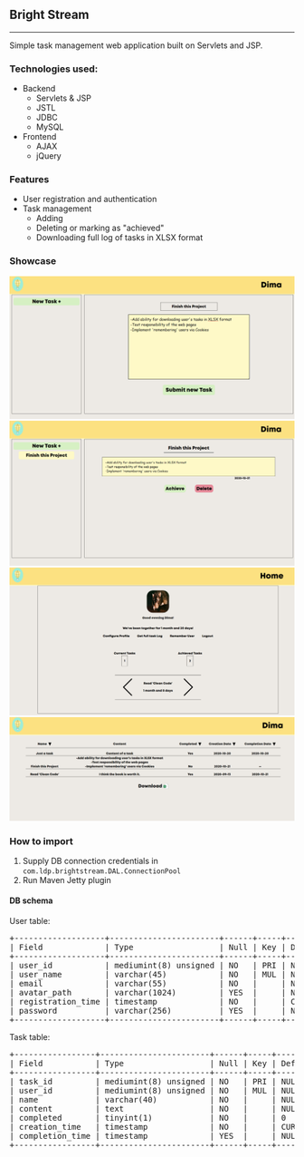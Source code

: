 ## Bright Stream 

---
Simple task management web application built on Servlets and JSP.

### Technologies used:
* Backend
    * Servlets & JSP
    * JSTL
    * JDBC
    * MySQL
* Frontend    
    * AJAX
    * jQuery

### Features

* User registration and authentication
* Task management
  * Adding
  * Deleting or marking as "achieved"
  * Downloading full log of tasks in XLSX format

### Showcase
![slide_1](src/main/webapp/images/showcase/showcase_1.png)
![slide_2](src/main/webapp/images/showcase/showcase_2.png)
![slide_3](src/main/webapp/images/showcase/showcase_3.png)
![slide_4](src/main/webapp/images/showcase/showcase_4.png)

### How to import
1. Supply DB connection credentials in ```com.ldp.brightstream.DAL.ConnectionPool```
2. Run Maven Jetty plugin

#### DB schema
User table:
<pre>
+-------------------+-----------------------+------+-----+-------------------+----------------+
| Field             | Type                  | Null | Key | Default           | Extra          |
+-------------------+-----------------------+------+-----+-------------------+----------------+
| user_id           | mediumint(8) unsigned | NO   | PRI | NULL              | auto_increment |
| user_name         | varchar(45)           | NO   | MUL | NULL              |                |
| email             | varchar(55)           | NO   |     | NULL              |                |
| avatar_path       | varchar(1024)         | YES  |     | NULL              |                |
| registration_time | timestamp             | NO   |     | CURRENT_TIMESTAMP |                |
| password          | varchar(256)          | YES  |     | NULL              |                |
+-------------------+-----------------------+------+-----+-------------------+----------------+
</pre>
Task table:
<pre>
+-----------------+-----------------------+------+-----+-------------------+----------------+
| Field           | Type                  | Null | Key | Default           | Extra          |
+-----------------+-----------------------+------+-----+-------------------+----------------+
| task_id         | mediumint(8) unsigned | NO   | PRI | NULL              | auto_increment |
| user_id         | mediumint(8) unsigned | NO   | MUL | NULL              |                |
| name            | varchar(40)           | NO   |     | NULL              |                |
| content         | text                  | NO   |     | NULL              |                |
| completed       | tinyint(1)            | NO   |     | 0                 |                |
| creation_time   | timestamp             | NO   |     | CURRENT_TIMESTAMP |                |
| completion_time | timestamp             | YES  |     | NULL              |                |
+-----------------+-----------------------+------+-----+-------------------+----------------+
</pre>

